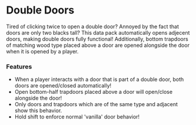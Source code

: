 # Double Doors<!--$headerTitle--><!--$pmc:delete-->

Tired of clicking twice to open a double door? Annoyed by the fact that doors are only two blacks tall? This data pack automatically opens adjecent doors, making double doors fully functional! Additionally, bottom trapdoors of matching wood type placed above a door are opened alongside the door when it is opened by a player. <!--$pmc:headerSize-->

### Features
- When a player interacts with a door that is part of a double door, both doors are opened/closed automatically!
- Open bottom-half trapdoors placed above a door will open/close alongside the door!
- Only doors and trapdoors which are of the same type and adjacent show this behavior.
- Hold shift to enforce normal 'vanilla' door behavior!
